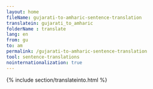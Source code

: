 ```yaml
---
layout: home
fileName: gujarati-to-amharic-sentence-translation
translatein: gujarati_to_amharic
folderName : translate
lang: en
from: gu
to: am
permalink: /gujarati-to-amharic-sentence-translation
tool: sentence-translations
nointernationalization: true
---
```

{% include section/translateinto.html %}
